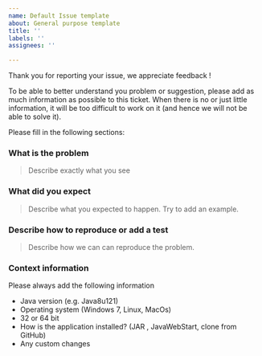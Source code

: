 ```yaml
---
name: Default Issue template
about: General purpose template
title: ''
labels: ''
assignees: ''

---
```


Thank you for reporting your issue, we appreciate feedback !

To be able to better understand you problem or suggestion, please add as much information as possible to this ticket. When there is no or just little information, it will be too difficult to work on it (and hence we
 will not be able to solve it).

Please fill in the following sections:

### What is the problem
> Describe exactly what you see 

### What did you expect
> Describe what you expected to happen. Try to add an example.

### Describe how to reproduce or add a test
> Describe how we can can reproduce the problem.

### Context information
Please always add the following information
- Java version (e.g. Java8u121)
- Operating system (Windows 7, Linux, MacOs)
- 32 or 64 bit
- How is the application installed? (JAR , JavaWebStart, clone from GitHub)
- Any custom changes
